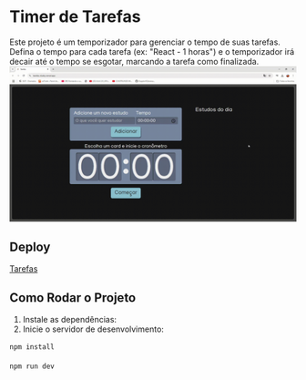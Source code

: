 # Timer de Tarefas

Este projeto é um temporizador para gerenciar o tempo de suas tarefas. Defina o tempo para cada tarefa (ex: "React - 1 horas") e o temporizador irá decair até o tempo se esgotar, marcando a tarefa como finalizada.
 ![Apresentacao do projeto](src/assets/apresentacao.gif)

## Deploy 
[Tarefas](https://tarefas-dusky.vercel.app/)

## Como Rodar o Projeto

1. Instale as dependências:
2. Inicie o servidor de desenvolvimento:
```bash
npm install

npm run dev


